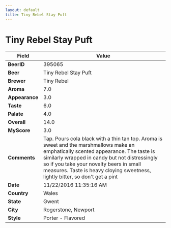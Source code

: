 ```yaml
---
layout: default
title: Tiny Rebel Stay Puft
---
```


# Tiny Rebel Stay Puft

| Field         | Value     |
|---------------|-----------|
| **BeerID** | 395065 |
| **Beer** | Tiny Rebel Stay Puft |
| **Brewer** | Tiny Rebel |
| **Aroma** | 7.0 |
| **Appearance** | 3.0 |
| **Taste** | 6.0 |
| **Palate** | 4.0 |
| **Overall** | 14.0 |
| **MyScore** | 3.0 |
| **Comments** | Tap. Pours cola black with a thin tan top. Aroma is sweet and the marshmallows make an emphatically scented appearance. The taste is similarly wrapped in candy but not distressingly so if you take your novelty beers in small measures. Taste is heavy cloying sweetness, lightly bitter, so don&#39;t get a pint |
| **Date** | 11/22/2016 11:35:16 AM |
| **Country** | Wales |
| **State** | Gwent |
| **City** | Rogerstone, Newport |
| **Style** | Porter - Flavored |
